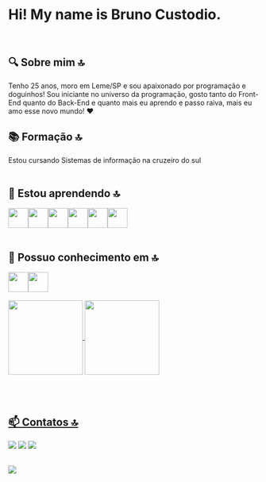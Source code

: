 # Hi! My name is Bruno Custodio.
<br>




## 🔍 Sobre mim 🔝
Tenho 25 anos, moro em Leme/SP e sou apaixonado por programação e doguinhos! Sou iniciante no universo da programação, gosto tanto do Front-End quanto do Back-End e quanto mais eu aprendo e passo raiva, mais eu amo esse novo mundo! ❤
<br>

## 📚 Formação 🔝
Estou cursando Sistemas de informação na cruzeiro do sul
<br>
<br> 

## 🌱 Estou aprendendo 🔝
<div style="display: flex">
<img src="https://cdn.jsdelivr.net/gh/devicons/devicon/icons/python/python-original-wordmark.svg" width="40" height="40"/>
<img src="https://cdn.jsdelivr.net/gh/devicons/devicon/icons/java/java-original.svg" width="40" height="40"/>
<img src="https://cdn.jsdelivr.net/gh/devicons/devicon/icons/mysql/mysql-original-wordmark.svg" width="40" height="40"/>          
<img src="https://cdn.jsdelivr.net/gh/devicons/devicon/icons/javascript/javascript-original.svg" width="40" height="40" />
 <img src="https://cdn.jsdelivr.net/gh/devicons/devicon/icons/html5/html5-original-wordmark.svg" widht="40" height="40" />
<img src="https://cdn.jsdelivr.net/gh/devicons/devicon/icons/css3/css3-original-wordmark.svg" widht="40" height="40"  />
          
</div>    
   
<br>

## 🌳 Possuo conhecimento em 🔝
<div style="display: flex">
<img src="https://cdn.jsdelivr.net/gh/devicons/devicon/icons/mysql/mysql-original-wordmark.svg" widht="40" height="40"  />
<img src="https://cdn.jsdelivr.net/gh/devicons/devicon/icons/python/python-original-wordmark.svg" width="40" height="40"/> 
</div>   
<br>
   <a href="https://github.com/bruno22213"> 
   <img height="150em"   align="center" src="https://github-readme-stats.vercel.app/api?username=bruno22213&show_icons=true&theme=tokyonight&include_all_commits=true&count_private=true"/>
   <img height="150em"  align="center" src="https://github-readme-stats.vercel.app/api/top-langs/?username=bruno22213&layout=compact&langs_count=7&theme=tokyonight" /> 
 
 <br> 
  <br>
 <br> 
  <br>

## 📫 Contatos 🔝

<div>
<a href="https://www.instagram.com/bruno.custodio.311/" target="_blank"><img src="https://img.shields.io/badge/-Instagram-%23E4405F?style=for-the-badge&logo=instagram&logoColor=white" target="_blank"></a>
<a href = "mailto:custodiobruno594@gmail.com"><img src="https://img.shields.io/badge/Gmail-D14836?style=for-the-badge&logo=gmail&logoColor=white" target="_blank"></a>
<a href="https://www.linkedin.com/in/bruno-custodio-458263169/" target="_blank"><img src="https://img.shields.io/badge/-LinkedIn-%230077B5?style=for-the-badge&logo=linkedin&logoColor=white" target="_blank"></a>     
</div>
<br>

![](https://github.com/bruno22213/bruno22213/blob/output/github-contribution-grid-snake.svg)

</div>
